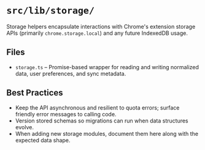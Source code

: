 # `src/lib/storage/`

Storage helpers encapsulate interactions with Chrome's extension storage APIs (primarily `chrome.storage.local`) and any future IndexedDB usage.

## Files
- `storage.ts` – Promise-based wrapper for reading and writing normalized data, user preferences, and sync metadata.

## Best Practices
- Keep the API asynchronous and resilient to quota errors; surface friendly error messages to calling code.
- Version stored schemas so migrations can run when data structures evolve.
- When adding new storage modules, document them here along with the expected data shape.
